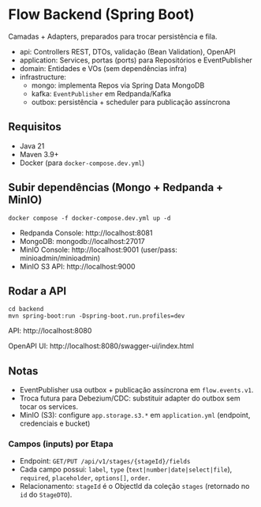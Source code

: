 # Flow Backend (Spring Boot)

Camadas + Adapters, preparados para trocar persistência e fila.

- api: Controllers REST, DTOs, validação (Bean Validation), OpenAPI
- application: Services, portas (ports) para Repositórios e EventPublisher
- domain: Entidades e VOs (sem dependências infra)
- infrastructure:
  - mongo: implementa Repos via Spring Data MongoDB
  - kafka: `EventPublisher` em Redpanda/Kafka
  - outbox: persistência + scheduler para publicação assíncrona

## Requisitos
- Java 21
- Maven 3.9+
- Docker (para `docker-compose.dev.yml`)

## Subir dependências (Mongo + Redpanda + MinIO)

```
docker compose -f docker-compose.dev.yml up -d
```

- Redpanda Console: http://localhost:8081
- MongoDB: mongodb://localhost:27017
- MinIO Console: http://localhost:9001 (user/pass: minioadmin/minioadmin)
- MinIO S3 API: http://localhost:9000

## Rodar a API

```
cd backend
mvn spring-boot:run -Dspring-boot.run.profiles=dev
```

API: http://localhost:8080

OpenAPI UI: http://localhost:8080/swagger-ui/index.html

## Notas
- EventPublisher usa outbox + publicação assíncrona em `flow.events.v1`.
- Troca futura para Debezium/CDC: substituir adapter do outbox sem tocar os services.
- MinIO (S3): configure `app.storage.s3.*` em `application.yml` (endpoint, credenciais e bucket)

### Campos (inputs) por Etapa

- Endpoint: `GET/PUT /api/v1/stages/{stageId}/fields`
- Cada campo possui: `label`, `type` (`text|number|date|select|file`), `required`, `placeholder`, `options[]`, `order`.
- Relacionamento: `stageId` é o ObjectId da coleção `stages` (retornado no `id` do `StageDTO`).
